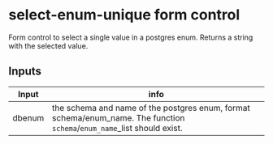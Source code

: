 # select-enum-unique form control

Form control to select a single value in a postgres enum. Returns a string with the selected value.

## Inputs 

| Input | info |
| -- | -- |
| dbenum | the schema and name of the postgres enum, format schema/enum_name. The function `schema`/`enum_name`_list should exist. |
 